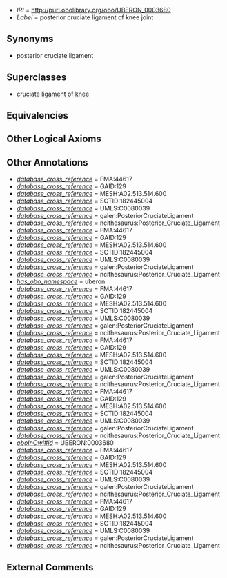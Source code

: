  * *IRI* = http://purl.obolibrary.org/obo/UBERON_0003680
 * *Label* = posterior cruciate ligament of knee joint

## Synonyms

 * posterior cruciate ligament

## Superclasses

 * [cruciate ligament of knee](../../UBERON/59/UBERON_0006659.md)

## Equivalencies


## Other Logical Axioms


## Other Annotations

 * *[database_cross_reference](../../ef/oboInOwl#hasDbXref.md)* = FMA:44617
 * *[database_cross_reference](../../ef/oboInOwl#hasDbXref.md)* = GAID:129
 * *[database_cross_reference](../../ef/oboInOwl#hasDbXref.md)* = MESH:A02.513.514.600
 * *[database_cross_reference](../../ef/oboInOwl#hasDbXref.md)* = SCTID:182445004
 * *[database_cross_reference](../../ef/oboInOwl#hasDbXref.md)* = UMLS:C0080039
 * *[database_cross_reference](../../ef/oboInOwl#hasDbXref.md)* = galen:PosteriorCruciateLigament
 * *[database_cross_reference](../../ef/oboInOwl#hasDbXref.md)* = ncithesaurus:Posterior_Cruciate_Ligament
 * *[database_cross_reference](../../ef/oboInOwl#hasDbXref.md)* = FMA:44617
 * *[database_cross_reference](../../ef/oboInOwl#hasDbXref.md)* = GAID:129
 * *[database_cross_reference](../../ef/oboInOwl#hasDbXref.md)* = MESH:A02.513.514.600
 * *[database_cross_reference](../../ef/oboInOwl#hasDbXref.md)* = SCTID:182445004
 * *[database_cross_reference](../../ef/oboInOwl#hasDbXref.md)* = UMLS:C0080039
 * *[database_cross_reference](../../ef/oboInOwl#hasDbXref.md)* = galen:PosteriorCruciateLigament
 * *[database_cross_reference](../../ef/oboInOwl#hasDbXref.md)* = ncithesaurus:Posterior_Cruciate_Ligament
 * *[has_obo_namespace](../../ce/oboInOwl#hasOBONamespace.md)* = uberon
 * *[database_cross_reference](../../ef/oboInOwl#hasDbXref.md)* = FMA:44617
 * *[database_cross_reference](../../ef/oboInOwl#hasDbXref.md)* = GAID:129
 * *[database_cross_reference](../../ef/oboInOwl#hasDbXref.md)* = MESH:A02.513.514.600
 * *[database_cross_reference](../../ef/oboInOwl#hasDbXref.md)* = SCTID:182445004
 * *[database_cross_reference](../../ef/oboInOwl#hasDbXref.md)* = UMLS:C0080039
 * *[database_cross_reference](../../ef/oboInOwl#hasDbXref.md)* = galen:PosteriorCruciateLigament
 * *[database_cross_reference](../../ef/oboInOwl#hasDbXref.md)* = ncithesaurus:Posterior_Cruciate_Ligament
 * *[database_cross_reference](../../ef/oboInOwl#hasDbXref.md)* = FMA:44617
 * *[database_cross_reference](../../ef/oboInOwl#hasDbXref.md)* = GAID:129
 * *[database_cross_reference](../../ef/oboInOwl#hasDbXref.md)* = MESH:A02.513.514.600
 * *[database_cross_reference](../../ef/oboInOwl#hasDbXref.md)* = SCTID:182445004
 * *[database_cross_reference](../../ef/oboInOwl#hasDbXref.md)* = UMLS:C0080039
 * *[database_cross_reference](../../ef/oboInOwl#hasDbXref.md)* = galen:PosteriorCruciateLigament
 * *[database_cross_reference](../../ef/oboInOwl#hasDbXref.md)* = ncithesaurus:Posterior_Cruciate_Ligament
 * *[database_cross_reference](../../ef/oboInOwl#hasDbXref.md)* = FMA:44617
 * *[database_cross_reference](../../ef/oboInOwl#hasDbXref.md)* = GAID:129
 * *[database_cross_reference](../../ef/oboInOwl#hasDbXref.md)* = MESH:A02.513.514.600
 * *[database_cross_reference](../../ef/oboInOwl#hasDbXref.md)* = SCTID:182445004
 * *[database_cross_reference](../../ef/oboInOwl#hasDbXref.md)* = UMLS:C0080039
 * *[database_cross_reference](../../ef/oboInOwl#hasDbXref.md)* = galen:PosteriorCruciateLigament
 * *[database_cross_reference](../../ef/oboInOwl#hasDbXref.md)* = ncithesaurus:Posterior_Cruciate_Ligament
 * *[oboInOwl#id](../../id/oboInOwl#id.md)* = UBERON:0003680
 * *[database_cross_reference](../../ef/oboInOwl#hasDbXref.md)* = FMA:44617
 * *[database_cross_reference](../../ef/oboInOwl#hasDbXref.md)* = GAID:129
 * *[database_cross_reference](../../ef/oboInOwl#hasDbXref.md)* = MESH:A02.513.514.600
 * *[database_cross_reference](../../ef/oboInOwl#hasDbXref.md)* = SCTID:182445004
 * *[database_cross_reference](../../ef/oboInOwl#hasDbXref.md)* = UMLS:C0080039
 * *[database_cross_reference](../../ef/oboInOwl#hasDbXref.md)* = galen:PosteriorCruciateLigament
 * *[database_cross_reference](../../ef/oboInOwl#hasDbXref.md)* = ncithesaurus:Posterior_Cruciate_Ligament
 * *[database_cross_reference](../../ef/oboInOwl#hasDbXref.md)* = FMA:44617
 * *[database_cross_reference](../../ef/oboInOwl#hasDbXref.md)* = GAID:129
 * *[database_cross_reference](../../ef/oboInOwl#hasDbXref.md)* = MESH:A02.513.514.600
 * *[database_cross_reference](../../ef/oboInOwl#hasDbXref.md)* = SCTID:182445004
 * *[database_cross_reference](../../ef/oboInOwl#hasDbXref.md)* = UMLS:C0080039
 * *[database_cross_reference](../../ef/oboInOwl#hasDbXref.md)* = galen:PosteriorCruciateLigament
 * *[database_cross_reference](../../ef/oboInOwl#hasDbXref.md)* = ncithesaurus:Posterior_Cruciate_Ligament

## External Comments

